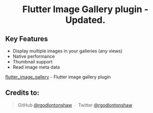 <h1 align="center">
  Flutter Image Gallery plugin - Updated.
  <br>
</h1>

## Key Features

* Display multiple images in your galleries (any views)
* Native performance
* Thumbnail support
* Read image meta data

[flutter_image_gallery](https://pub.dev/packages/flutter_image_gallery) - Flutter image gallery plugin

## Credits to:
  
> GitHub [@rgodlontonshaw](https://github.com/rgodlontonshaw) &nbsp;&middot;&nbsp;
> Twitter [@rgodlontonshaw](https://twitter.com/rgodlontonshaw)
